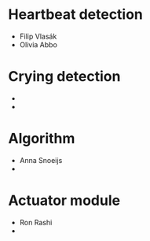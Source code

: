 # Heartbeat detection
 - Filip Vlasák
 - Olivia Abbo

# Crying detection
 - 
 - 

# Algorithm
 - Anna Snoeijs
 - 

# Actuator module
 - Ron Rashi
 - 
